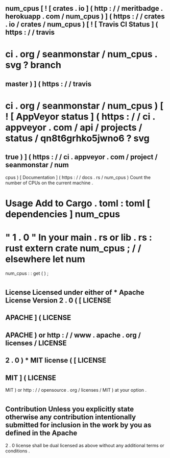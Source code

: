 #
num_cpus
[
!
[
crates
.
io
]
(
http
:
/
/
meritbadge
.
herokuapp
.
com
/
num_cpus
)
]
(
https
:
/
/
crates
.
io
/
crates
/
num_cpus
)
[
!
[
Travis
CI
Status
]
(
https
:
/
/
travis
-
ci
.
org
/
seanmonstar
/
num_cpus
.
svg
?
branch
=
master
)
]
(
https
:
/
/
travis
-
ci
.
org
/
seanmonstar
/
num_cpus
)
[
!
[
AppVeyor
status
]
(
https
:
/
/
ci
.
appveyor
.
com
/
api
/
projects
/
status
/
qn8t6grhko5jwno6
?
svg
=
true
)
]
(
https
:
/
/
ci
.
appveyor
.
com
/
project
/
seanmonstar
/
num
-
cpus
)
[
Documentation
]
(
https
:
/
/
docs
.
rs
/
num_cpus
)
Count
the
number
of
CPUs
on
the
current
machine
.
#
#
Usage
Add
to
Cargo
.
toml
:
toml
[
dependencies
]
num_cpus
=
"
1
.
0
"
In
your
main
.
rs
or
lib
.
rs
:
rust
extern
crate
num_cpus
;
/
/
elsewhere
let
num
=
num_cpus
:
:
get
(
)
;
#
#
License
Licensed
under
either
of
*
Apache
License
Version
2
.
0
(
[
LICENSE
-
APACHE
]
(
LICENSE
-
APACHE
)
or
http
:
/
/
www
.
apache
.
org
/
licenses
/
LICENSE
-
2
.
0
)
*
MIT
license
(
[
LICENSE
-
MIT
]
(
LICENSE
-
MIT
)
or
http
:
/
/
opensource
.
org
/
licenses
/
MIT
)
at
your
option
.
#
#
#
Contribution
Unless
you
explicitly
state
otherwise
any
contribution
intentionally
submitted
for
inclusion
in
the
work
by
you
as
defined
in
the
Apache
-
2
.
0
license
shall
be
dual
licensed
as
above
without
any
additional
terms
or
conditions
.
